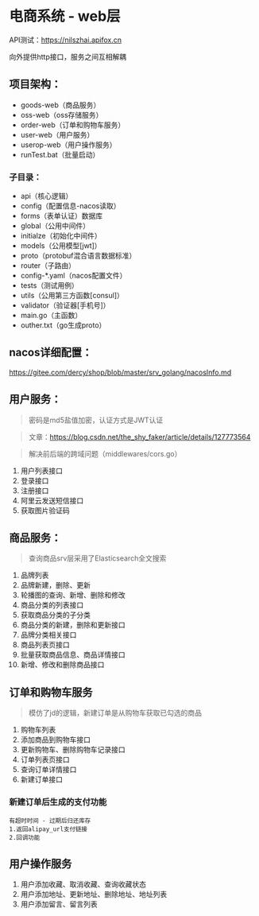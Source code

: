 # 电商系统 - web层

API测试：https://nilszhai.apifox.cn

向外提供http接口，服务之间互相解耦

## 项目架构：
- goods-web（商品服务）
- oss-web（oss存储服务）
- order-web（订单和购物车服务）
- user-web（用户服务）
- userop-web（用户操作服务）
- runTest.bat（批量启动）
### 子目录：
- api（核心逻辑）
- config（配置信息-nacos读取）
- forms（表单认证）数据库
- global（公用中间件）
- initialze（初始化中间件）
- models（公用模型[jwt]）
- proto（protobuf混合语言数据标准）
- router（子路由）
- config-*.yaml（nacos配置文件）
- tests（测试用例）
- utils（公用第三方函数[consul]）
- validator（验证器[手机号]）
- main.go（主函数）
- outher.txt（go生成proto）

## nacos详细配置：
https://gitee.com/dercy/shop/blob/master/srv_golang/nacosInfo.md

## 用户服务：
>密码是md5盐值加密，认证方式是JWT认证

>文章：https://blog.csdn.net/the_shy_faker/article/details/127773564

>解决前后端的跨域问题（middlewares/cors.go）

1. 用户列表接口
2. 登录接口
3. 注册接口
5. 阿里云发送短信接口
6. 获取图片验证码

## 商品服务：

>查询商品srv层采用了Elasticsearch全文搜索

1. 品牌列表
2. 品牌新建，删除、更新
3. 轮播图的查询、新增、删除和修改
4. 商品分类的列表接口
5. 获取商品分类的子分类
6. 商品分类的新建，删除和更新接口
7. 品牌分类相关接口
8. 商品列表页接口
9. 批量获取商品信息、商品详情接口
10. 新增、修改和删除商品接口

## 订单和购物车服务
>模仿了jd的逻辑，新建订单是从购物车获取已勾选的商品
1. 购物车列表
2. 添加商品到购物车接口
3. 更新购物车、删除购物车记录接口
4. 订单列表页接口
5. 查询订单详情接口
6. 新建订单接口
### 新建订单后生成的支付功能
    有超时时间 - 过期后归还库存
    1.返回alipay_url支付链接
    2.回调功能

## 用户操作服务
1. 用户添加收藏、取消收藏、查询收藏状态
2. 用户添加地址、更新地址、删除地址、地址列表
3. 用户添加留言、留言列表



